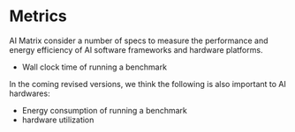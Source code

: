 # Metrics
AI Matrix consider a number of specs to measure the performance and energy efficiency of AI software frameworks and hardware platforms. 

- Wall clock time of running a benchmark

  
In the coming revised versions, we think the following is also important to AI hardwares:

- Energy consumption of running a benchmark
- hardware utilization
